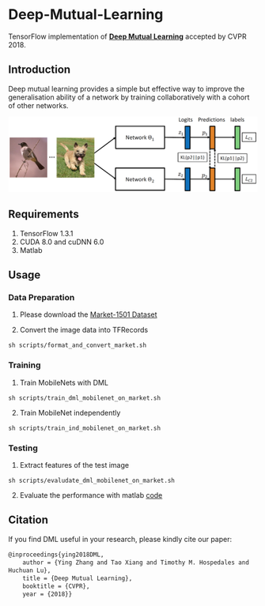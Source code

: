 # Deep-Mutual-Learning

TensorFlow implementation of **[Deep Mutual Learning](https://drive.google.com/file/d/1Deg9xXqPKAlxRgmWbggavftTvJPqJeyp/view)** accepted by CVPR 2018. 


## Introduction
Deep mutual learning provides a simple but effective way to improve the generalisation ability of a network by training collaboratively with a cohort of other networks.

![DML](DML.png "Deep Mutual Learning")

## Requirements

1. TensorFlow 1.3.1
2. CUDA 8.0 and cuDNN 6.0
3. Matlab

## Usage

### Data Preparation
1. Please download the [Market-1501 Dataset](http://www.liangzheng.com.cn/Project/project_reid.html)

2. Convert the image data into TFRecords
```
sh scripts/format_and_convert_market.sh
```

### Training
1. Train MobileNets with DML
```
sh scripts/train_dml_mobilenet_on_market.sh
```

2. Train MobileNet independently
```
sh scripts/train_ind_mobilenet_on_market.sh
```

### Testing
1. Extract features of the test image
```
sh scripts/evaludate_dml_mobilenet_on_market.sh
```

2. Evaluate the performance with matlab [code](https://github.com/zhunzhong07/person-re-ranking/tree/master/evaluation)


## Citation
If you find DML useful in your research, please kindly cite our paper:

```
@inproceedings{ying2018DML,
    author = {Ying Zhang and Tao Xiang and Timothy M. Hospedales and Huchuan Lu},
    title = {Deep Mutual Learning},
    booktitle = {CVPR},
    year = {2018}}
```